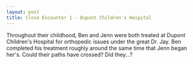 ```yaml
---
layout: post
title: Close Encounter 1 - Dupont Children's Hospital
---
```


Throughout their childhood, Ben and Jenn were both treated at Dupont Children's Hospital for orthopedic issues under the great Dr. Jay. Ben completed his treatment roughly around the same time that Jenn began her's. Could their paths have crossed? Did they...?
